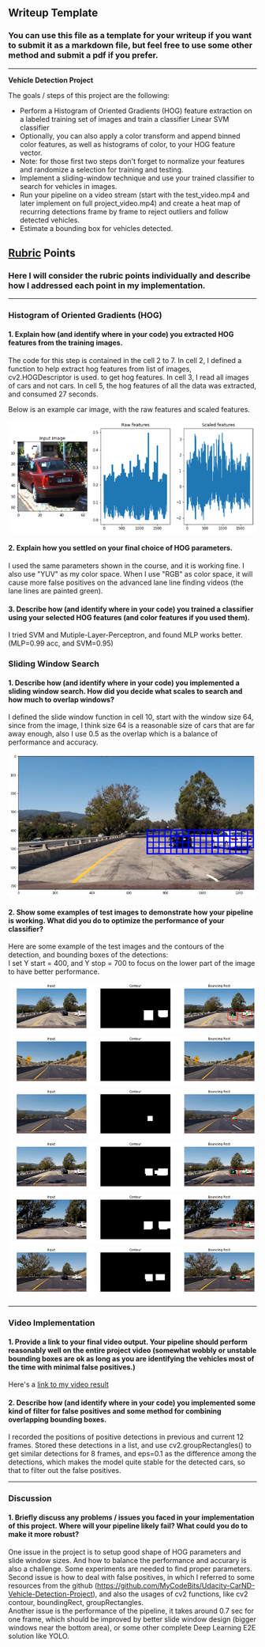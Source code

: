 ## Writeup Template
### You can use this file as a template for your writeup if you want to submit it as a markdown file, but feel free to use some other method and submit a pdf if you prefer.

---

**Vehicle Detection Project**

The goals / steps of this project are the following:

* Perform a Histogram of Oriented Gradients (HOG) feature extraction on a labeled training set of images and train a classifier Linear SVM classifier
* Optionally, you can also apply a color transform and append binned color features, as well as histograms of color, to your HOG feature vector. 
* Note: for those first two steps don't forget to normalize your features and randomize a selection for training and testing.
* Implement a sliding-window technique and use your trained classifier to search for vehicles in images.
* Run your pipeline on a video stream (start with the test_video.mp4 and later implement on full project_video.mp4) and create a heat map of recurring detections frame by frame to reject outliers and follow detected vehicles.
* Estimate a bounding box for vehicles detected.

[//]: # (Image References)
[image1]: ./output_6_1.png
[image2]: ./output_11_1.png
[image3]: ./output_14_1.png
[image4]: ./output_14_2.png
[image5]: ./output_14_3.png
[image6]: ./output_14_4.png
[image7]: ./output_14_5.png
[image8]: ./output_14_6.png

## [Rubric](https://review.udacity.com/#!/rubrics/513/view) Points
### Here I will consider the rubric points individually and describe how I addressed each point in my implementation.  

---

### Histogram of Oriented Gradients (HOG)

#### 1. Explain how (and identify where in your code) you extracted HOG features from the training images.

The code for this step is contained in the cell 2 to 7. In cell 2, I defined a function to help extract hog features from list of images, cv2.HOGDescriptor is used. to get hog features. In cell 3, I read all images of cars and not cars. In cell 5, the hog features of all the data was extracted, and consumed 27 seconds. 

Below is an example car image, with the raw features and scaled features.

![alt text][image1]


#### 2. Explain how you settled on your final choice of HOG parameters.

I used the same parameters shown in the course, and it is working fine. I also use "YUV" as my color space. When I use "RGB" as color space, it will cause more false positives on the advanced lane line finding videos (the lane lines are painted green).

#### 3. Describe how (and identify where in your code) you trained a classifier using your selected HOG features (and color features if you used them).

I tried SVM and Mutiple-Layer-Perceptron, and found MLP works better. (MLP=0.99 acc, and SVM=0.95)

### Sliding Window Search

#### 1. Describe how (and identify where in your code) you implemented a sliding window search.  How did you decide what scales to search and how much to overlap windows?

I defined the slide window function in cell 10, start with the window size 64, since from the image, I think size 64 is a reasonable size of cars that are far away enough, also I use 0.5 as the overlap which is a balance of performance and accuracy. 

![alt text][image2]

#### 2. Show some examples of test images to demonstrate how your pipeline is working.  What did you do to optimize the performance of your classifier?

Here are some example of the test images and the contours of the detection, and bounding boxes of the detections:   
I set Y start = 400, and Y stop = 700 to focus on the lower part of the image to have better performance.

![alt text][image3]
![alt text][image4]
![alt text][image5]
![alt text][image6]
![alt text][image7]
![alt text][image8]

---

### Video Implementation

#### 1. Provide a link to your final video output.  Your pipeline should perform reasonably well on the entire project video (somewhat wobbly or unstable bounding boxes are ok as long as you are identifying the vehicles most of the time with minimal false positives.)
Here's a [link to my video result](./test1_ouput.mp4)


#### 2. Describe how (and identify where in your code) you implemented some kind of filter for false positives and some method for combining overlapping bounding boxes.

I recorded the positions of positive detections in previous and current 12 frames. Stored these detections in a list, and use cv2.groupRectangles() to get similar detections for 8 frames, and eps=0.1 as the difference among the detections, which makes the model quite stable for the detected cars, so that to filter out the false positives.

---

### Discussion

#### 1. Briefly discuss any problems / issues you faced in your implementation of this project.  Where will your pipeline likely fail?  What could you do to make it more robust?

One issue in the project is to setup good shape of HOG parameters and slide window sizes. And how to balance the performance and accurary is also a challenge. Some experiments are needed to find proper parameters.   
Second issue is how to deal with false positives, in which I referred to some resources from the github (https://github.com/MyCodeBits/Udacity-CarND-Vehicle-Detection-Project), and also the usages of cv2 functions, like cv2 contour, boundingRect, groupRectangles.   
Another issue is the performance of the pipeline, it takes around 0.7 sec for one frame, which should be improved by better slide window design (bigger windows near the bottom area), or some other complete Deep Learning E2E solution like YOLO.
